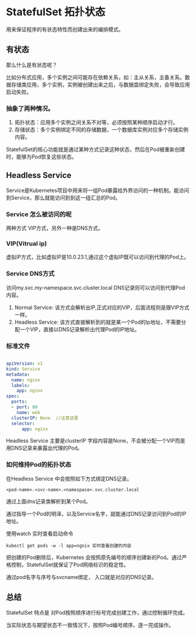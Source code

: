 # StatefulSet 拓扑状态

用来保证程序的有状态特性而创建出来的编排模式。

## 有状态

那么什么是有状态呢？

比如分布式应用，多个实例之间可能存在依赖关系，如：主从关系，主备关系。数据存储类应用，多个实例，实例被创建出来之后，与数据盘绑定失败，会导致应用启动失败。

### 抽象了两种情况。

1. 拓扑状态：应用多个实例之间关系不对等，必须按照某种顺序启动才行。
2. 存储状态：多个实例绑定不同的存储数据，一个数据库实例对应多个存储实例内容。

StatefulSet的核心功能就是通过某种方式记录这种状态，然后在Pod被重新创建时，能够为Pod恢复这些状态。

## Headless Service

Service是Kubernetes项目中用来将一组Pod暴露给外界访问的一种机制。能访问到Service，那么就能访问到到这一组汇总的Pod。

### Service 怎么被访问的呢

两种方式 VIP方式，另外一种是DNS方式。

### VIP(Vitrual ip)

虚拟IP方式，比如虚拟IP是10.0.23.1,通过这个虚拟IP既可以访问到代理的Pod上。

### Service DNS方式

访问my.svc.my-namespace.svc.cluster.local DNS记录则可以访问到代理Pod内容。

1. Normal Service: 该方式会解析出IP,正式对应的VIP，后面流程则是跟VIP方式一样。
2. Headless Service: 该方式直接解析到的就是某一个Pod的Ip地址，不需要分配一个VIP，直接以DNS记录解析出代理Pod的IP地址。

### 标准文件

```yaml

apiVersion: v1
kind: Service
metadata:
  name: nginx
  labels:
    app: nginx
spec:
  ports:
  - port: 80
    name: web
  clusterIP: None  //注意这里
  selector:
      app: nginx
```

Headless Service 主要是clusterIP 字段内容是None，不会被分配一个VIP而是用DNS记录来暴露出代理的Pod。

### 如何维持Pod的拓扑状态

在Headless Service 中会按照如下方式绑定DNS记录。

```Linux
<pod-name>.<svc-name>.<namespace>.svc.cluster.local
```

通过上面dns记录类解析到某个Pod。

通过指导一个Pod的明泽，以及Service名字，就能通过DNS记录访问到Pod的IP地址。

使用watch 实时查看启动命令

```Linux
kubectl get pods -w -l app=ngnix 实时查看创建的内容
```

把创建的Pod删除后，Kubernetes 会按照原先编号的顺序创建新的Pod。通过严格控制，StatefulSet就保证了Pod网络标识的稳定性。

通过pod名字与序号与svcname绑定， 入口就是对应的DNS记录。

## 总结

StatefulSet 特点是 对Pod按照顺序进行标号完成创建工作，通过控制循环完成。

当实际状态与期望状态不一致情况下，按照Pod编号顺序。逐一完成操作。


